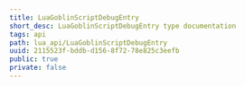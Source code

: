 ```yaml
---
title: LuaGoblinScriptDebugEntry
short_desc: LuaGoblinScriptDebugEntry type documentation
tags: api
path: lua_api/LuaGoblinScriptDebugEntry
uuid: 2115523f-bddb-d156-8f72-78e825c3eefb
public: true
private: false
---
```




